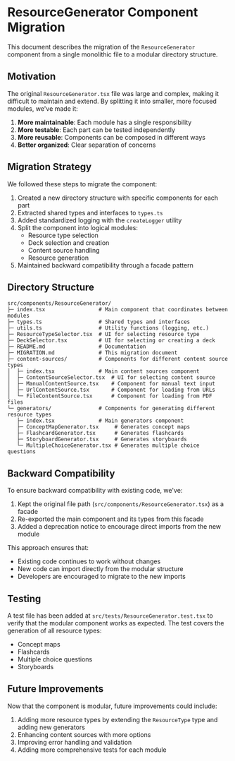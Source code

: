 # ResourceGenerator Component Migration

This document describes the migration of the `ResourceGenerator` component from a single monolithic file to a modular directory structure.

## Motivation

The original `ResourceGenerator.tsx` file was large and complex, making it difficult to maintain and extend. By splitting it into smaller, more focused modules, we've made it:

1. **More maintainable**: Each module has a single responsibility
2. **More testable**: Each part can be tested independently
3. **More reusable**: Components can be composed in different ways
4. **Better organized**: Clear separation of concerns

## Migration Strategy

We followed these steps to migrate the component:

1. Created a new directory structure with specific components for each part
2. Extracted shared types and interfaces to `types.ts`
3. Added standardized logging with the `createLogger` utility
4. Split the component into logical modules:
   - Resource type selection
   - Deck selection and creation
   - Content source handling
   - Resource generation
5. Maintained backward compatibility through a facade pattern

## Directory Structure

```
src/components/ResourceGenerator/
├─ index.tsx                 # Main component that coordinates between modules
├─ types.ts                  # Shared types and interfaces
├─ utils.ts                  # Utility functions (logging, etc.)
├─ ResourceTypeSelector.tsx  # UI for selecting resource type
├─ DeckSelector.tsx          # UI for selecting or creating a deck
├─ README.md                 # Documentation
├─ MIGRATION.md              # This migration document
├─ content-sources/          # Components for different content source types
│  ├─ index.tsx              # Main content sources component
│  ├─ ContentSourceSelector.tsx  # UI for selecting content source
│  ├─ ManualContentSource.tsx    # Component for manual text input
│  ├─ UrlContentSource.tsx       # Component for loading from URLs
│  └─ FileContentSource.tsx      # Component for loading from PDF files
└─ generators/               # Components for generating different resource types
   ├─ index.tsx              # Main generators component
   ├─ ConceptMapGenerator.tsx     # Generates concept maps
   ├─ FlashcardGenerator.tsx      # Generates flashcards
   ├─ StoryboardGenerator.tsx     # Generates storyboards
   └─ MultipleChoiceGenerator.tsx # Generates multiple choice questions
```

## Backward Compatibility

To ensure backward compatibility with existing code, we've:

1. Kept the original file path (`src/components/ResourceGenerator.tsx`) as a facade
2. Re-exported the main component and its types from this facade
3. Added a deprecation notice to encourage direct imports from the new module

This approach ensures that:
- Existing code continues to work without changes
- New code can import directly from the modular structure
- Developers are encouraged to migrate to the new imports

## Testing

A test file has been added at `src/tests/ResourceGenerator.test.tsx` to verify that the modular component works as expected. The test covers the generation of all resource types:

- Concept maps
- Flashcards
- Multiple choice questions
- Storyboards

## Future Improvements

Now that the component is modular, future improvements could include:

1. Adding more resource types by extending the `ResourceType` type and adding new generators
2. Enhancing content sources with more options
3. Improving error handling and validation
4. Adding more comprehensive tests for each module 